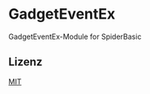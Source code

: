 # GadgetEventEx

GadgetEventEx-Module for SpiderBasic

## Lizenz

[MIT](https://github.com/spiderbytes/GadgetEventEx/blob/master/LICENSE)
